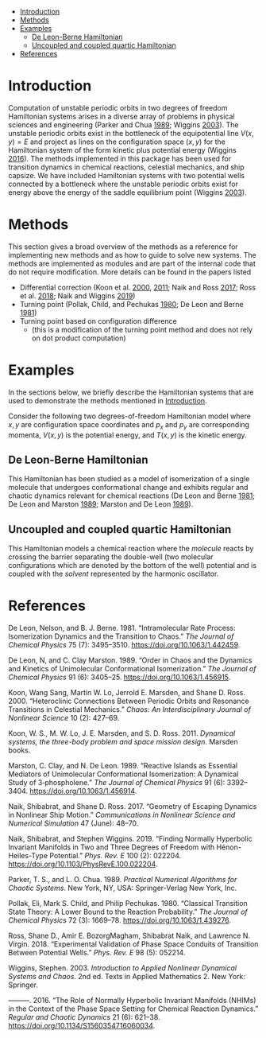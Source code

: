 -   [Introduction](#introduction)
-   [Methods](#methods)
-   [Examples](#examples)
    -   [De Leon-Berne Hamiltonian](#dbham)
    -   [Uncoupled and coupled quartic
        Hamiltonian](#uncoupled-and-coupled-quartic-hamiltonian)
-   [References](#references)

Introduction
============

Computation of unstable periodic orbits in two degrees of freedom
Hamiltonian systems arises in a diverse array of problems in physical
sciences and engineering (Parker and Chua [1989](#ref-Parker_1989);
Wiggins [2003](#ref-wiggins_introduction_2003)). The unstable periodic
orbits exist in the bottleneck of the equipotential line
*V*(*x*, *y*) = *E* and project as lines on the configuration space
(*x*, *y*) for the Hamiltonian system of the form kinetic plus potential
energy (Wiggins [2016](#ref-wiggins_role_2016)). The methods implemented
in this package has been used for transition dynamics in chemical
reactions, celestial mechanics, and ship capsize. We have included
Hamiltonian systems with two potential wells connected by a bottleneck
where the unstable periodic orbits exist for energy above the energy of
the saddle equilibrium point (Wiggins
[2003](#ref-wiggins_introduction_2003)).

Methods
=======

This section gives a broad overview of the methods as a reference for
implementing new methods and as how to guide to solve new systems. The
methods are implemented as modules and are part of the internal code
that do not require modification. More details can be found in the
papers listed

-   Differential correction (Koon et al.
    [2000](#ref-koon_heteroclinic_2000), [2011](#ref-Koon2011); Naik and
    Ross [2017](#ref-naik_geometry_2017); Ross et al.
    [2018](#ref-ross_experimental_2018); Naik and Wiggins
    [2019](#ref-naik_finding_2019b))
-   Turning point (Pollak, Child, and Pechukas [1980](#ref-Pollak_1980);
    De Leon and Berne [1981](#ref-Deleon_Berne_1981))
-   Turning point based on configuration difference
    -   (this is a modification of the turning point method and does not
        rely on dot product computation)

Examples
========

In the sections below, we briefly describe the Hamiltonian systems that
are used to demonstrate the methods mentioned in
[Introduction](#introduction).

Consider the following two degrees-of-freedom Hamiltonian model where
*x*, *y* are configuration space coordinates and *p*<sub>*x*</sub> and
*p*<sub>*y*</sub> are corresponding momenta, *V*(*x*, *y*) is the
potential energy, and *T*(*x*, *y*) is the kinetic energy.

De Leon-Berne Hamiltonian
-------------------------

This Hamiltonian has been studied as a model of isomerization of a
single molecule that undergoes conformational change and exhibits
regular and chaotic dynamics relevant for chemical reactions (De Leon
and Berne [1981](#ref-Deleon_Berne_1981); De Leon and Marston
[1989](#ref-DeLeon_Marston_1989); Marston and De Leon
[1989](#ref-marston_reactive_1989)).

Uncoupled and coupled quartic Hamiltonian
-----------------------------------------

This Hamiltonian models a chemical reaction where the *molecule* reacts
by crossing the barrier separating the double-well (two molecular
configurations which are denoted by the bottom of the well) potential
and is coupled with the *solvent* represented by the harmonic
oscillator.

References
==========

De Leon, Nelson, and B. J. Berne. 1981. “Intramolecular Rate Process:
Isomerization Dynamics and the Transition to Chaos.” *The Journal of
Chemical Physics* 75 (7): 3495–3510. <https://doi.org/10.1063/1.442459>.

De Leon, N, and C. Clay Marston. 1989. “Order in Chaos and the Dynamics
and Kinetics of Unimolecular Conformational Isomerization.” *The Journal
of Chemical Physics* 91 (6): 3405–25.
<https://doi.org/10.1063/1.456915>.

Koon, Wang Sang, Martin W. Lo, Jerrold E. Marsden, and Shane D. Ross.
2000. “Heteroclinic Connections Between Periodic Orbits and Resonance
Transitions in Celestial Mechanics.” *Chaos: An Interdisciplinary
Journal of Nonlinear Science* 10 (2): 427–69.

Koon, W. S., M. W. Lo, J. E. Marsden, and S. D. Ross. 2011. *Dynamical
systems, the three-body problem and space mission design*. Marsden
books.

Marston, C. Clay, and N. De Leon. 1989. “Reactive Islands as Essential
Mediators of Unimolecular Conformational Isomerization: A Dynamical
Study of 3‐phospholene.” *The Journal of Chemical Physics* 91 (6):
3392–3404. <https://doi.org/10.1063/1.456914>.

Naik, Shibabrat, and Shane D. Ross. 2017. “Geometry of Escaping Dynamics
in Nonlinear Ship Motion.” *Communications in Nonlinear Science and
Numerical Simulation* 47 (June): 48–70.

Naik, Shibabrat, and Stephen Wiggins. 2019. “Finding Normally Hyperbolic
Invariant Manifolds in Two and Three Degrees of Freedom with
Hénon-Heiles-Type Potential.” *Phys. Rev. E* 100 (2): 022204.
<https://doi.org/10.1103/PhysRevE.100.022204>.

Parker, T. S., and L. O. Chua. 1989. *Practical Numerical Algorithms for
Chaotic Systems*. New York, NY, USA: Springer-Verlag New York, Inc.

Pollak, Eli, Mark S. Child, and Philip Pechukas. 1980. “Classical
Transition State Theory: A Lower Bound to the Reaction Probability.”
*The Journal of Chemical Physics* 72 (3): 1669–78.
<https://doi.org/10.1063/1.439276>.

Ross, Shane D., Amir E. BozorgMagham, Shibabrat Naik, and Lawrence N.
Virgin. 2018. “Experimental Validation of Phase Space Conduits of
Transition Between Potential Wells.” *Phys. Rev. E* 98 (5): 052214.

Wiggins, Stephen. 2003. *Introduction to Applied Nonlinear Dynamical
Systems and Chaos*. 2nd ed. Texts in Applied Mathematics 2. New York:
Springer.

———. 2016. “The Role of Normally Hyperbolic Invariant Manifolds (NHIMs)
in the Context of the Phase Space Setting for Chemical Reaction
Dynamics.” *Regular and Chaotic Dynamics* 21 (6): 621–38.
<https://doi.org/10.1134/S1560354716060034>.
